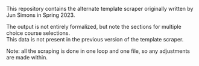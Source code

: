 This repository contains the alternate template scraper originally written by Jun Simons in Spring 2023.

The output is not entirely formalized, but note the sections for multiple choice course selections.  
This data is not present in the previous version of the template scraper.

Note: all the scraping is done in one loop and one file, so any adjustments are made within.
